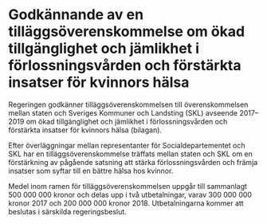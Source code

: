 # Godkännande av en tilläggsöverenskommelse om ökad tillgänglighet och jämlikhet i förlossningsvården och förstärkta insatser för kvinnors hälsa

Regeringen godkänner tilläggsöverenskommelsen till överenskommelsen mellan staten och Sveriges Kommuner och Landsting (SKL) avseende 2017–2019 om ökad tillgänglighet och jämlikhet i förlossningsvården och förstärkta insatser för kvinnors hälsa (bilagan).


Efter överläggningar mellan representanter för Socialdepartementet och SKL har en tilläggsöverenskommelse träffats mellan staten och SKL om en förstärkning av pågående satsning att stärka förlossningsvården och främja insatser som syftar till en bättre hälsa hos kvinnor.

Medel inom ramen för tilläggsöverenskommelsen uppgår till sammanlagt
500 000 000 kronor och delas upp i två utbetalningar, varav
300 000 000 kronor 2017 och 200 000 000 kronor 2018\. Utbetalningarna
kommer att beslutas i särskilda regeringsbeslut.
